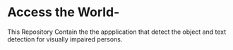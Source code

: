 # Access the World-
This Repository Contain the the appplication that detect the object and text detection for visually impaired persons.

